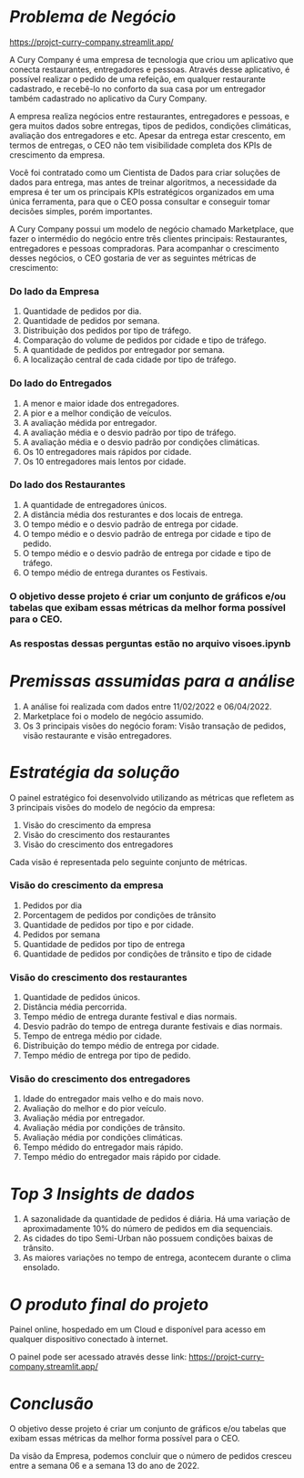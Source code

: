 # *Problema de Negócio*

https://projct-curry-company.streamlit.app/

A Cury Company é uma empresa de tecnologia que criou um aplicativo que conecta restaurantes, entregadores e pessoas. Através desse aplicativo, é possível realizar o pedido de uma refeição, em qualquer restaurante cadastrado, e recebê-lo no conforto da sua casa por um entregador também cadastrado no aplicativo da Cury Company.

A empresa realiza negócios entre restaurantes, entregadores e pessoas, e gera muitos dados sobre entregas, tipos de pedidos, condições climáticas, avaliação dos entregadores e etc. Apesar da entrega estar crescento, em termos de entregas, o CEO não tem visibilidade completa dos KPIs de crescimento da empresa.

Você foi contratado como um Cientista de Dados para criar soluções de dados para entrega, mas antes de treinar algoritmos, a necessidade da empresa é ter um os principais KPIs estratégicos organizados em uma única ferramenta, para que o CEO possa consultar e conseguir tomar decisões simples, porém importantes.

A Cury Company possui um modelo de negócio chamado Marketplace, que fazer o intermédio do negócio entre três clientes principais: Restaurantes, entregadores e pessoas compradoras. Para acompanhar o crescimento desses negócios, o CEO gostaria de ver
as seguintes métricas de crescimento:

### Do lado da Empresa
1. Quantidade de pedidos por dia.
2. Quantidade de pedidos por semana.
3. Distribuição dos pedidos por tipo de tráfego.
4. Comparação do volume de pedidos por cidade e tipo de tráfego.
4. A quantidade de pedidos por entregador por semana.
5. A localização central de cada cidade por tipo de tráfego.

### Do lado do Entregados
1. A menor e maior idade dos entregadores.
2. A pior e a melhor condição de veículos.
3. A avaliação médida por entregador.
4. A avaliação média e o desvio padrão por tipo de tráfego.
5. A avaliação média e o desvio padrão por condições climáticas.
6. Os 10 entregadores mais rápidos por cidade.
7. Os 10 entregadores mais lentos por cidade.

### Do lado dos Restaurantes
1. A quantidade de entregadores únicos.
2. A distância média dos resturantes e dos locais de entrega.
3. O tempo médio e o desvio padrão de entrega por cidade.
4. O tempo médio e o desvio padrão de entrega por cidade e tipo de pedido.
5. O tempo médio e o desvio padrão de entrega por cidade e tipo de tráfego.
6. O tempo médio de entrega durantes os Festivais.

### O objetivo desse projeto é criar um conjunto de gráficos e/ou tabelas que exibam essas métricas da melhor forma possível para o CEO.
### As respostas dessas perguntas estão no arquivo visoes.ipynb


# *Premissas assumidas para a análise*
1. A análise foi realizada com dados entre 11/02/2022 e 06/04/2022.
2. Marketplace foi o modelo de negócio assumido.
3. Os 3 principais visões do negócio foram: Visão transação de
pedidos, visão restaurante e visão entregadores.


# *Estratégia da solução*
O painel estratégico foi desenvolvido utilizando as métricas que
refletem as 3 principais visões do modelo de negócio da empresa:
1. Visão do crescimento da empresa
2. Visão do crescimento dos restaurantes
3. Visão do crescimento dos entregadores

Cada visão é representada pelo seguinte conjunto de métricas.

### Visão do crescimento da empresa
1. Pedidos por dia
2. Porcentagem de pedidos por condições de trânsito
3.  Quantidade de pedidos por tipo e por cidade.
4. Pedidos por semana
5. Quantidade de pedidos por tipo de entrega
6. Quantidade de pedidos por condições de trânsito e tipo de
cidade

### Visão do crescimento dos restaurantes
1. Quantidade de pedidos únicos.
2. Distância média percorrida.
3. Tempo médio de entrega durante festival e dias normais.
4. Desvio padrão do tempo de entrega durante festivais e dias normais.
5. Tempo de entrega médio por cidade.
6. Distribuição do tempo médio de entrega por cidade.
7. Tempo médio de entrega por tipo de pedido.

### Visão do crescimento dos entregadores
1. Idade do entregador mais velho e do mais novo.
2. Avaliação do melhor e do pior veículo.
3. Avaliação média por entregador.
4. Avaliação média por condições de trânsito.
5. Avaliação média por condições climáticas.
6. Tempo médido do entregador mais rápido.
7. Tempo médio do entregador mais rápido por cidade.


# *Top 3 Insights de dados*
1. A sazonalidade da quantidade de pedidos é diária. Há uma variação de aproximadamente 10% do número de pedidos em dia sequenciais.
2. As cidades do tipo Semi-Urban não possuem condições baixas de trânsito.
3. As maiores variações no tempo de entrega, acontecem durante o clima ensolado.


# *O produto final do projeto*
Painel online, hospedado em um Cloud e disponível para acesso em
qualquer dispositivo conectado à internet.

O painel pode ser acessado através desse link: https://projct-curry-company.streamlit.app/


# *Conclusão*
O objetivo desse projeto é criar um conjunto de gráficos e/ou tabelas
que exibam essas métricas da melhor forma possível para o CEO.

Da visão da Empresa, podemos concluir que o número de pedidos
cresceu entre a semana 06 e a semana 13 do ano de 2022.


